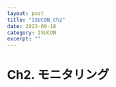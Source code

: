 ```yaml
---
layout: post
title: "ISUCON_Ch2"
date: 2023-09-18
category: ISUCON
excerpt: ""
---
```

# Ch2. モニタリング
